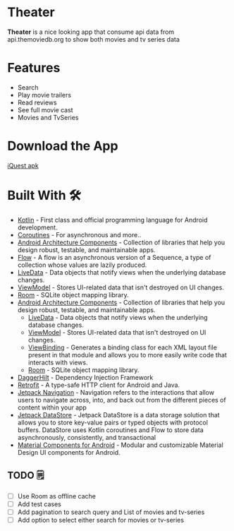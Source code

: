 # Theater

**Theater** is a nice looking app that consume api data from api.themoviedb.org to show both 
movies and tv series data

# Features
- Search
- Play movie trailers
- Read reviews
- See full movie cast
- Movies and TvSeries

# Download the App
[iQuest apk](app-release.apk)


# Built With 🛠
- [Kotlin](https://kotlinlang.org/) - First class and official programming language for Android development.
- [Coroutines](https://kotlinlang.org/docs/reference/coroutines-overview.html) - For asynchronous and more..
- [Android Architecture Components](https://developer.android.com/topic/libraries/architecture) - Collection of libraries that help you design robust, testable, and maintainable apps.
- [Flow](https://kotlinlang.org/docs/reference/coroutines/flow.html) - A flow is an asynchronous version of a Sequence, a type of collection whose values are lazily produced.
- [LiveData](https://developer.android.com/topic/libraries/architecture/livedata) - Data objects that notify views when the underlying database changes.
- [ViewModel](https://developer.android.com/topic/libraries/architecture/viewmodel) - Stores UI-related data that isn't destroyed on UI changes.
- [Room](https://developer.android.com/topic/libraries/architecture/room) - SQLite object mapping library.
- [Android Architecture Components](https://developer.android.com/topic/libraries/architecture) - Collection of libraries that help you design robust, testable, and maintainable apps.
    - [LiveData](https://developer.android.com/topic/libraries/architecture/livedata) - Data objects that notify views when the underlying database changes.
    - [ViewModel](https://developer.android.com/topic/libraries/architecture/viewmodel) - Stores UI-related data that isn't destroyed on UI changes.
    - [ViewBinding](https://developer.android.com/topic/libraries/view-binding) - Generates a binding class for each XML layout file present in that module and allows you to more easily write code that interacts with views.
    - [Room](https://developer.android.com/topic/libraries/architecture/room) - SQLite object mapping library.
- [DaggerHilt](https://dagger.dev/) - Dependency Injection Framework
- [Retrofit](https://square.github.io/retrofit/) - A type-safe HTTP client for Android and Java.
- [Jetpack Navigation](https://developer.android.com/guide/navigation) - Navigation refers to the interactions that allow users to navigate across, into, and back out from the different pieces of content within your app
- [Jetpack DataStore](https://developer.android.com/topic/libraries/architecture/datastore) - Jetpack DataStore is a data storage solution that allows you to store key-value pairs or typed objects with protocol buffers. DataStore uses Kotlin coroutines and Flow to store data asynchronously, consistently, and transactional
- [Material Components for Android](https://github.com/material-components/material-components-android) - Modular and customizable Material Design UI components for Android.


## TODO 🗒️

- [ ] Use Room as offline cache
- [ ] Add test cases
- [ ] Add pagination to search query and List of movies and tv-series
- [ ] Add option to select either search for movies or tv-series

